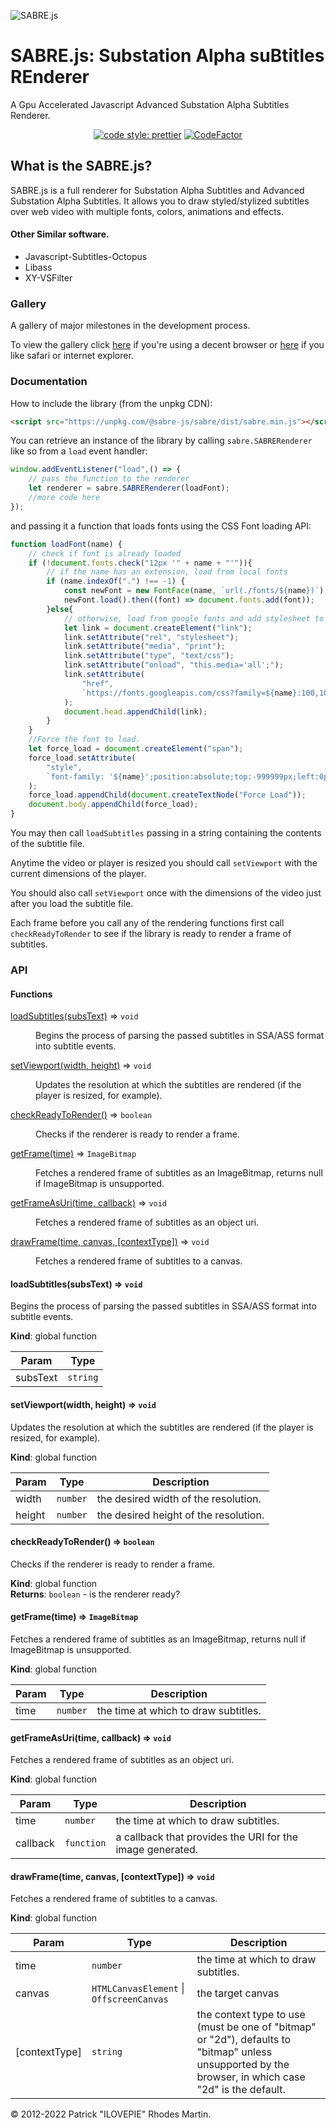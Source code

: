 ![SABRE.js](sabre.svg)
# SABRE.js: Substation Alpha suBtitles REnderer
A Gpu Accelerated Javascript Advanced Substation Alpha Subtitles Renderer. 

<span style="text-align:center; width:100%; display: inline-block;">[![code style: prettier](https://img.shields.io/badge/code_style-prettier-ff69b4.svg?style=flat-square)](https://github.com/prettier/prettier) [![CodeFactor](https://www.codefactor.io/repository/github/sabre-js/sabre.js/badge)](https://www.codefactor.io/repository/github/sabre-js/sabre.js)</span>

## What is the SABRE.js?

SABRE.js is a full renderer for Substation Alpha Subtitles and Advanced Substation Alpha Subtitles.
It allows you to draw styled/stylized subtitles over web video with multiple fonts, colors, animations and effects.

#### Other Similar software.

- Javascript-Subtitles-Octopus
- Libass
- XY-VSFilter

### Gallery
A gallery of major milestones in the development process.

To view the gallery click [here](/gallery/gallery.md) if you're using a decent browser or [here](/gallery/but_i_use_safari.md) if you like safari or internet explorer.

### Documentation

How to include the library (from the unpkg CDN):
```html
<script src="https://unpkg.com/@sabre-js/sabre/dist/sabre.min.js"></script>
```

You can retrieve an instance of the library by calling `sabre.SABRERenderer` like so from a `load` event handler:
```js
window.addEventListener("load",() => {
    // pass the function to the renderer
    let renderer = sabre.SABRERenderer(loadFont);
    //more code here
});
```
and passing it a function that loads fonts using the CSS Font loading API:
```js
function loadFont(name) {
    // check if font is already loaded
    if (!document.fonts.check("12px '" + name + "'")){
        // if the name has an extension, load from local fonts
        if (name.indexOf(".") !== -1) {
            const newFont = new FontFace(name, `url(./fonts/${name})`);
            newFont.load().then((font) => document.fonts.add(font));
        }else{
            // otherwise, load from google fonts and add stylesheet to document
            let link = document.createElement("link");
            link.setAttribute("rel", "stylesheet");
            link.setAttribute("media", "print");
            link.setAttribute("type", "text/css");
            link.setAttribute("onload", "this.media='all';");
            link.setAttribute(
                "href",
                `https://fonts.googleapis.com/css?family=${name}:100,100i,300,300i,400,400i,500,500i,700,700i,900,900i`
            );
            document.head.appendChild(link);
        }        
    }
    //Force the font to load.
    let force_load = document.createElement("span");
    force_load.setAttribute(
        "style",
        `font-family: '${name}';position:absolute;top:-999999px;left:0px;`
    );
    force_load.appendChild(document.createTextNode("Force Load"));
    document.body.appendChild(force_load);
}
```

You may then call `loadSubtitles` passing in a string containing the contents of the subtitle file.


Anytime the video or player is resized you should call `setViewport` with the current dimensions of the player.

You should also call `setViewport` once with the dimensions of the video just after you load the subtitle file.

Each frame before you call any of the rendering functions first call `checkReadyToRender` to see if the library is ready
to render a frame of subtitles.

### API

#### Functions

<dl>
<dt><a href="#loadSubtitles">loadSubtitles(subsText)</a> ⇒ <code>void</code></dt>
<dd><p>Begins the process of parsing the passed subtitles in SSA/ASS format into subtitle events.</p>
</dd>
<dt><a href="#setViewport">setViewport(width, height)</a> ⇒ <code>void</code></dt>
<dd><p>Updates the resolution at which the subtitles are rendered (if the player is resized, for example).</p>
</dd>
<dt><a href="#checkReadyToRender">checkReadyToRender()</a> ⇒ <code>boolean</code></dt>
<dd><p>Checks if the renderer is ready to render a frame.</p>
</dd>
<dt><a href="#getFrame">getFrame(time)</a> ⇒ <code>ImageBitmap</code></dt>
<dd><p>Fetches a rendered frame of subtitles as an ImageBitmap, returns null if ImageBitmap is unsupported.</p>
</dd>
<dt><a href="#getFrameAsUri">getFrameAsUri(time, callback)</a> ⇒ <code>void</code></dt>
<dd><p>Fetches a rendered frame of subtitles as an object uri.</p>
</dd>
<dt><a href="#drawFrame">drawFrame(time, canvas, [contextType])</a> ⇒ <code>void</code></dt>
<dd><p>Fetches a rendered frame of subtitles to a canvas.</p>
</dd>
</dl>

<a name="loadSubtitles"></a>

#### loadSubtitles(subsText) ⇒ <code>void</code>
Begins the process of parsing the passed subtitles in SSA/ASS format into subtitle events.

**Kind**: global function  

| Param | Type |
| --- | --- |
| subsText | <code>string</code> | 

<a name="setViewport"></a>

#### setViewport(width, height) ⇒ <code>void</code>
Updates the resolution at which the subtitles are rendered (if the player is resized, for example).

**Kind**: global function  

| Param | Type | Description |
| --- | --- | --- |
| width | <code>number</code> | the desired width of the resolution. |
| height | <code>number</code> | the desired height of the resolution. |

<a name="checkReadyToRender"></a>

#### checkReadyToRender() ⇒ <code>boolean</code>
Checks if the renderer is ready to render a frame.

**Kind**: global function  
**Returns**: <code>boolean</code> - is the renderer ready?  
<a name="getFrame"></a>

#### getFrame(time) ⇒ <code>ImageBitmap</code>
Fetches a rendered frame of subtitles as an ImageBitmap, returns null if ImageBitmap is unsupported.

**Kind**: global function  

| Param | Type | Description |
| --- | --- | --- |
| time | <code>number</code> | the time at which to draw subtitles. |

<a name="getFrameAsUri"></a>

#### getFrameAsUri(time, callback) ⇒ <code>void</code>
Fetches a rendered frame of subtitles as an object uri.

**Kind**: global function  

| Param | Type | Description |
| --- | --- | --- |
| time | <code>number</code> | the time at which to draw subtitles. |
| callback | <code>function</code> | a callback that provides the URI for the image generated. |

<a name="drawFrame"></a>

#### drawFrame(time, canvas, [contextType]) ⇒ <code>void</code>
Fetches a rendered frame of subtitles to a canvas.

**Kind**: global function  

| Param | Type | Description |
| --- | --- | --- |
| time | <code>number</code> | the time at which to draw subtitles. |
| canvas | <code>HTMLCanvasElement</code> \| <code>OffscreenCanvas</code> | the target canvas |
| [contextType] | <code>string</code> | the context type to use (must be one of "bitmap" or "2d"), defaults to "bitmap" unless unsupported by the browser, in which case "2d" is the default. |


&copy; 2012-2022 Patrick "ILOVEPIE" Rhodes Martin.
